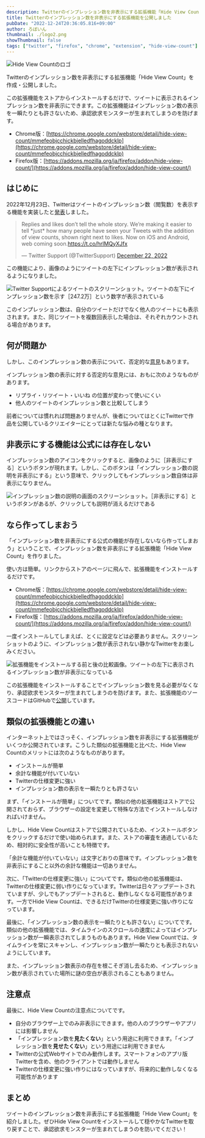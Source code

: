 ```yaml
---
description: Twitterのインプレッション数を非表示にする拡張機能「Hide View Count」を作成・公開しました。この拡張機能をストアからインストールするだけで、ツイートに表示されるインプレッション数を非表示にできます。この拡張機能はインプレッション数の表示を一瞬たりとも許さないため、承認欲求モンスターが生まれてしまうのを防げます。
title: Twitterのインプレッション数を非表示にする拡張機能を公開しました
pubDate: "2022-12-24T20:36:05.816+09:00"
author: ろぼいん
thumbnail: ./logo2.png
showThumbnail: false
tags: ["twitter", "firefox", "chrome", "extension", "hide-view-count"]
---
```


![Hide View Countのロゴ](./logo2.png)

Twitterのインプレッション数を非表示にする拡張機能「Hide View Count」を作成・公開しました。

この拡張機能をストアからインストールするだけで、ツイートに表示されるインプレッション数を非表示にできます。この拡張機能はインプレッション数の表示を一瞬たりとも許さないため、承認欲求モンスターが生まれてしまうのを防げます。

- Chrome版：[https://chrome.google.com/webstore/detail/hide-view-count/mmefeobjcchickbjelledfhagoddcklp](https://chrome.google.com/webstore/detail/hide-view-count/mmefeobjcchickbjelledfhagoddcklp)
- Firefox版：[https://addons.mozilla.org/ja/firefox/addon/hide-view-count/](https://addons.mozilla.org/ja/firefox/addon/hide-view-count/)

## はじめに

2022年12月23日、Twitterはツイートのインプレッション数（閲覧数）を表示する機能を実装したと[発表](https://help.twitter.com/en/using-twitter/view-counts)しました。

<blockquote class="twitter-tweet" data-dnt="true" data-theme="dark"><p lang="en" dir="ltr">Replies and likes don’t tell the whole story. We’re making it easier to tell *just* how many people have seen your Tweets with the addition of view counts, shown right next to likes. Now on iOS and Android, web coming soon.<a href="https://t.co/hrlMQyXJfx">https://t.co/hrlMQyXJfx</a></p>&mdash; Twitter Support (@TwitterSupport) <a href="https://twitter.com/TwitterSupport/status/1606055187348688896?ref_src=twsrc%5Etfw">December 22, 2022</a></blockquote> <script async src="https://platform.twitter.com/widgets.js" charset="utf-8"></script>

この機能により、画像のようにツイートの左下にインプレッション数が表示されるようになりました。

![Twitter Supportによるツイートのスクリーンショット。ツイートの左下にインプレッション数を示す［247.2万］という数字が表示されている](./2022-12-24-18-28-25.png)

このインプレッション数は、自分のツイートだけでなく他人のツイートにも表示されます。また、同じツイートを複数回表示した場合は、それぞれカウントされる場合があります。

## 何が問題か

しかし、このインプレッション数の表示について、否定的な[意見](https://www.itmedia.co.jp/news/articles/2212/23/news124.html)もあります。

インプレッション数の表示に対する否定的な意見には、おもに次のようなものがあります。

- リプライ・リツイート・いいね の位置が変わって使いにくい
- 他人のツイートのインプレッション数と比較してしまう

前者については慣れれば問題ありませんが、後者についてはとくにTwitterで作品を公開しているクリエイターにとっては新たな悩みの種となります。

## 非表示にする機能は公式には存在しない

インプレッション数のアイコンをクリックすると、画像のように［非表示にする］というボタンが現れます。しかし、このボタンは「インプレッション数の説明を非表示にする」という意味で、クリックしてもインプレッション数自体は非表示になりません。

![インプレッション数の説明の画面のスクリーンショット。［非表示にする］というボタンがあるが、クリックしても説明が消えるだけである](./2022-12-24-18-39-02.png)

## なら作ってしまおう

「インプレッション数を非表示にする公式の機能が存在しないなら作ってしまおう」ということで、インプレッション数を非表示にする拡張機能「Hide View Count」を作りました。

使い方は簡単。リンクからストアのページに飛んで、拡張機能をインストールするだけです。

- Chrome版：[https://chrome.google.com/webstore/detail/hide-view-count/mmefeobjcchickbjelledfhagoddcklp](https://chrome.google.com/webstore/detail/hide-view-count/mmefeobjcchickbjelledfhagoddcklp)
- Firefox版：[https://addons.mozilla.org/ja/firefox/addon/hide-view-count/](https://addons.mozilla.org/ja/firefox/addon/hide-view-count/)

一度インストールしてしまえば、とくに設定などは必要ありません。スクリーンショットのように、インプレッション数が表示されない静かなTwitterをお楽しみください。

![拡張機能をインストールする前と後の比較画像。ツイートの左下に表示されるインプレッション数が非表示になっている](./screenshot.png)

この拡張機能をインストールすることでインプレッション数を見る必要がなくなり、承認欲求モンスターが生まれてしまうのを防げます。また、拡張機能のソースコードはGitHubで[公開](https://github.com/Robot-Inventor/hide-view-count)しています。

## 類似の拡張機能との違い

インターネット上ではさっそく、インプレッション数を非表示にする拡張機能がいくつか公開されています。こうした類似の拡張機能と比べた、Hide View Countのメリットには次のようなものがあります。

- インストールが簡単
- 余計な機能が付いていない
- Twitterの仕様変更に強い
- インプレッション数の表示を一瞬たりとも許さない

まず、「インストールが簡単」についてです。類似の他の拡張機能はストアで公開されておらず、ブラウザーの設定を変更して特殊な方法でインストールしなければいけません。

しかし、Hide View Countはストアで公開されているため、インストールボタンをクリックするだけで使い始められます。また、ストアの審査を通過しているため、相対的に安全性が高いことも特徴です。

「余計な機能が付いていない」は文字どおりの意味です。インプレッション数を非表示にすること以外の余計な機能は一切ありません。

次に、「Twitterの仕様変更に強い」についてです。類似の他の拡張機能は、Twitterの仕様変更に弱い作りになっています。Twitterは日々アップデートされていますが、少しでもアップデートされると、動作しなくなる可能性があります。一方でHide View Countは、できるだけTwitterの仕様変更に強い作りになっています。

最後に、「インプレッション数の表示を一瞬たりとも許さない」についてです。類似の他の拡張機能では、タイムラインのスクロールの速度によってはインプレッション数が一瞬表示されてしまうものもあります。Hide View Countでは、タイムラインを常にスキャンし、インプレッション数が一瞬たりとも表示されないようにしています。

また、インプレッション数表示の存在を根こそぎ消し去るため、インプレッション数が表示されていた場所に謎の空白が表示されることもありません。

## 注意点

最後に、Hide View Countの注意点についてです。

- 自分のブラウザー上でのみ非表示にできます。他の人のブラウザーやアプリには影響しません
- 「インプレッション数を**見たくない**」という用途に利用できます。「インプレッション数を**見せたくない**」という用途には利用できません
- Twitterの公式Webサイトでのみ動作します。スマートフォンのアプリ版Twitterを含め、他のクライアントでは動作しません
- Twitterの仕様変更に強い作りにはなっていますが、将来的に動作しなくなる可能性があります

## まとめ

ツイートのインプレッション数を非表示にする拡張機能「Hide View Count」を紹介しました。ぜひHide View Countをインストールして穏やかなTwitterを取り戻すことで、承認欲求モンスターが生まれてしまうのを防いでください！
